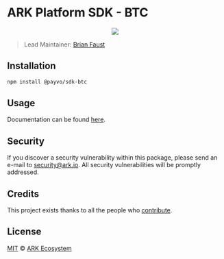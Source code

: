 # ARK Platform SDK - BTC

<p align="center">
    <img src="https://raw.githubusercontent.com/PayvoHQ/sdk/master/packages/sdk-btc/banner.png" />
</p>

> Lead Maintainer: [Brian Faust](https://github.com/faustbrian)

## Installation

```bash
npm install @payvo/sdk-btc
```

## Usage

Documentation can be found [here](https://ark.dev/docs/payvo-sdk/coins/btc).

## Security

If you discover a security vulnerability within this package, please send an e-mail to security@ark.io. All security vulnerabilities will be promptly addressed.

## Credits

This project exists thanks to all the people who [contribute](../../contributors).

## License

[MIT](LICENSE) © [ARK Ecosystem](https://ark.io)

